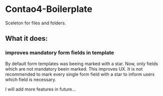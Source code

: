 # Contao4-Boilerplate
Sceleton for files and folders.

## What it does:
### improves mandatory form fields in template
By default form templates was beeing marked with a star. Now, only fields which are not mandatory beein marked. This improves UX. It is not recommended to mark every single form field with a star to inform users which field is necessary.


I will add more features in future...
